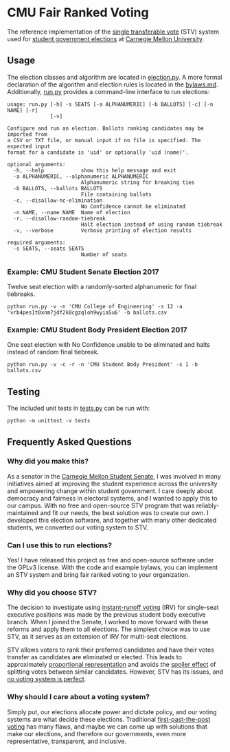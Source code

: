 # CMU Fair Ranked Voting
The reference implementation of the [single transferable vote](https://en.wikipedia.org/wiki/Single_transferable_vote) (STV) system used for [student government elections](https://stugov.andrew.cmu.edu/elections) at [Carnegie Mellon University](https://www.cmu.edu).

## Usage
The election classes and algorithm are located in [election.py](election.py). A more formal declaration of the algorithm and election rules is located in the [bylaws.md](bylaws.md). Additionally, [run.py](run.py) provides a command-line interface to run elections:
```
usage: run.py [-h] -s SEATS [-a ALPHANUMERIC] [-b BALLOTS] [-c] [-n NAME] [-r]
              [-v]

Configure and run an election. Ballots ranking candidates may be imported from
a CSV or TXT file, or manual input if no file is specified. The expected input
format for a candidate is 'uid' or optionally 'uid (name)'.

optional arguments:
  -h, --help            show this help message and exit
  -a ALPHANUMERIC, --alphanumeric ALPHANUMERIC
                        Alphanumeric string for breaking ties
  -b BALLOTS, --ballots BALLOTS
                        File containing ballots
  -c, --disallow-nc-elimination
                        No Confidence cannot be eliminated
  -n NAME, --name NAME  Name of election
  -r, --disallow-random-tiebreak
                        Halt election instead of using random tiebreak
  -v, --verbose         Verbose printing of election results

required arguments:
  -s SEATS, --seats SEATS
                        Number of seats
```

### Example: CMU Student Senate Election 2017
Twelve seat election with a randomly-sorted alphanumeric for final tiebreaks.
```
python run.py -v -n 'CMU College of Engineering' -s 12 -a 'vrb4pes1t0xnm7jdf2k8cgzqloh9wyia5u6' -b ballots.csv
```

### Example: CMU Student Body President Election 2017
One seat election with No Confidence unable to be eliminated and halts instead of random final tiebreak.
```
python run.py -v -c -r -n 'CMU Student Body President' -s 1 -b ballots.csv
```

## Testing

The included unit tests in [tests.py](tests.py) can be run with:
```
python -m unittest -v tests
```
## Frequently Asked Questions

### Why did you make this?

As a senator in the [Carnegie Mellon Student Senate](https://cmusenate.org), I was involved in many initiatives aimed at improving the student experience across the university and empowering change within student government. I care deeply about democracy and fairness in electoral systems, and I wanted to apply this to our campus. With no free and open-source STV program that was reliably-maintained and fit our needs, the best solution was to create our own. I developed this election software, and together with many other dedicated students, we converted our voting system to STV.

### Can I use this to run elections?

Yes! I have released this project as free and open-source software under the GPLv3 license. With the code and example bylaws, you can implement an STV system and bring fair ranked voting to your organization.

### Why did you choose STV?

The decision to investigate using [instant-runoff voting](https://en.wikipedia.org/wiki/Instant-runoff_voting) (IRV) for single-seat executive positions was made by the previous student body executive branch. When I joined the Senate, I worked to move forward with these reforms and apply them to all elections. The simplest choice was to use STV, as it serves as an extension of IRV for multi-seat elections.

STV allows voters to rank their preferred candidates and have their votes transfer as candidates are eliminated or elected. This leads to approximately [proportional representation](https://en.wikipedia.org/wiki/Proportional_representation) and avoids the [spoiler effect](https://en.wikipedia.org/wiki/Spoiler_effect) of splitting votes between similar candidates. However, STV has its issues, and [no voting system is perfect](https://en.wikipedia.org/wiki/Arrow%27s_impossibility_theorem).

### Why should I care about a voting system?

Simply put, our elections allocate power and dictate policy, and our voting systems are what decide these elections. Traditional [first-past-the-post voting](https://en.wikipedia.org/wiki/First-past-the-post_voting) has many flaws, and maybe we can come up with solutions that make our elections, and therefore our governments, even more representative, transparent, and inclusive.
